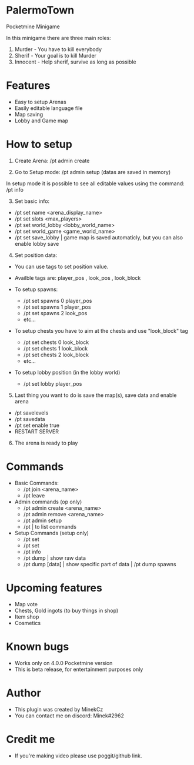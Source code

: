 # PalermoTown
Pocketmine Minigame

In this minigame there are three main roles:
1. Murder - You have to kill everybody
2. Sherif - Your goal is to kill Murder
3. Innocent - Help sherif, survive as long as possible


# Features
- Easy to setup Arenas
- Easily editable language file
- Map saving
- Lobby and Game map

# How to setup

1. Create Arena: /pt admin create <ArenaName>

2. Go to Setup mode: /pt admin setup
(datas are saved in memory)

In setup mode it is possible to see all editable values using the command:
/pt info

3. Set basic info:
- /pt set name <arena_display_name>
- /pt set slots <max_players>
- /pt set world_lobby <lobby_world_name>
- /pt set world_game <game_world_name>
- /pt set save_lobby <true or false> | game map is saved automaticly, but you can also enable lobby save

4. Set position data:
- You can use tags to set position value.
- Availble tags are: player_pos ,  look_pos , look_block

- To setup spawns:
  - /pt set spawns 0 player_pos
  - /pt set spawns 1 player_pos
  - /pt set spawns 2 look_pos
  - etc...
- To setup chests you have to aim at the chests and use "look_block" tag
  - /pt set chests 0 look_block
  - /pt set chests 1 look_block
  - /pt set chests 2 look_block
  - etc...
- To setup lobby position (in the lobby world)
  - /pt set lobby player_pos
5. Last thing you want to do is save the map(s), save data and enable arena
  - /pt savelevels
  - /pt savedata
  - /pt set enable true
  - RESTART SERVER
6. The arena is ready to play

# Commands
  - Basic Commands:
    - /pt join <arena_name>
    - /pt leave
  - Admin commands (op only)
    - /pt admin create <arena_name>
    - /pt admin remove <arena_name>
    - /pt admin setup
    - /pt | to list commands
  - Setup Commands (setup only)
    - /pt set <data> <value>
    - /pt set <data> <number> <value>
    - /pt info
    - /pt dump | show raw data
    - /pt dump [data] | show specific part of data | /pt dump spawns
    
# Upcoming features
  - Map vote
  - Chests, Gold ingots (to buy things in shop)
  - Item shop
  - Cosmetics
# Known bugs
  - Works only on 4.0.0 Pocketmine version
  - This is beta release, for entertainment purposes only
  
# Author
 - This plugin was created by MinekCz
 - You can contact me on discord: Minek#2962
 
# Credit me
  - If you're making video please use poggit/github link.
